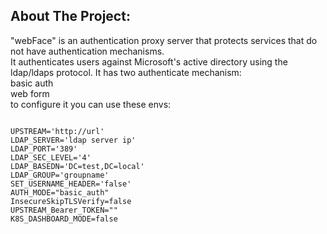 ## About The Project:

"webFace" is an authentication proxy server that protects services that do not have authentication mechanisms.   
It authenticates users against Microsoft's active directory using the ldap/ldaps protocol.
It has two authenticate mechanism:   
basic auth   
web form    
to configure it you can use these envs:  
```

UPSTREAM='http://url'
LDAP_SERVER='ldap server ip'
LDAP_PORT='389'
LDAP_SEC_LEVEL='4'
LDAP_BASEDN='DC=test,DC=local'
LDAP_GROUP='groupname'
SET_USERNAME_HEADER='false'
AUTH_MODE="basic_auth"
InsecureSkipTLSVerify=false
UPSTREAM_Bearer_TOKEN=""
K8S_DASHBOARD_MODE=false

```

